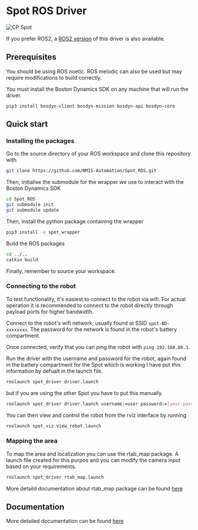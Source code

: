 # Spot ROS Driver

![CP Spot](cp_spot.jpg)

If you prefer ROS2, a [ROS2 version](https://github.com/bdaiinstitute/spot_ros2/) of this driver is also available.

## Prerequisites

You should be using ROS noetic. ROS melodic can also be used but may require modifications to build correctly.

You must install the Boston Dynamics SDK on any machine that will run the driver.
```
pip3 install bosdyn-client bosdyn-mission bosdyn-api bosdyn-core
```

## Quick start
### Installing the packages

Go to the source directory of your ROS workspace and clone this repository with
```bash
git clone https://github.com/NMIS-Automation/Spot_ROS.git
```

Then, initialise the submodule for the wrapper we use to interact with the Boston Dynamics SDK

```bash
cd Spot_ROS
git submodule init
git submodule update
```

Then, install the python package containing the wrapper

```bash
pip3 install -e spot_wrapper 
```
Build the ROS packages 

```bash
cd ../..
catkin build
```

Finally, remember to source your workspace.

### Connecting to the robot

To test functionality, it's easiest to connect to the robot via wifi. For actual operation it is recommended to connect to the robot directly through payload ports for higher bandwidth.

Connect to the robot's wifi network, usually found at SSID `spot-BD-xxxxxxxx`. The password for the network is found in the robot's battery compartment.

Once connected, verify that you can ping the robot with `ping 192.168.80.3`.

Run the driver with the username and password for the robot, again found in the battery compartment
for the Spot which is working I have put this information by defualt in the launch file.
```bash
roslaunch spot_driver driver.launch
```
but if you are using the other Spot you have to put this manually.

```bash
roslaunch spot_driver driver.launch username:=user password:=[your-password] hostname:=192.168.80.3
```

You can then view and control the robot from the rviz interface by running

```bash
roslaunch spot_viz view_robot.launch
```

### Mapping the area

To map the area and localization you can use the rtab_map package. A launch file created for this purpos and you can modify the camera input based on your requirements.

```bash
roslaunch spot_driver rtab_map.launch
```

More detaild documentation about rtab_map package can be found [here](http://wiki.ros.org/rtabmap_ros)

## Documentation

More detailed documentation can be found [here](https://heuristicus.github.io/spot_ros)
